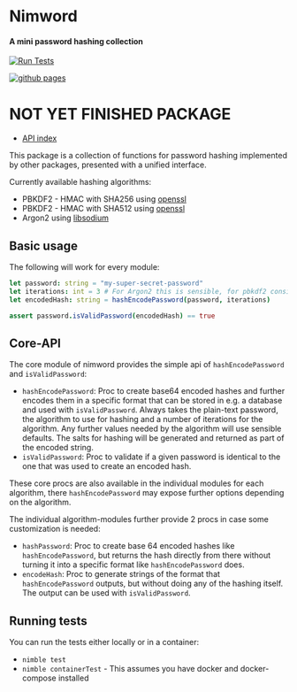 # Nimword
#### A mini password hashing collection

[![Run Tests](https://github.com/PhilippMDoerner/nimword/actions/workflows/tests.yml/badge.svg?branch=main)](https://github.com/PhilippMDoerner/nimword/actions/workflows/tests.yml)

[![github pages](https://github.com/PhilippMDoerner/nimword/actions/workflows/docs.yml/badge.svg?branch=main)](https://github.com/PhilippMDoerner/nimword/actions/workflows/docs.yml)

<h1> NOT YET FINISHED PACKAGE </h1>

- [API index](https://philippmdoerner.github.io/nimword/)

This package is a collection of functions for password hashing implemented by other packages, presented with a unified interface.

Currently available hashing algorithms:
- PBKDF2 - HMAC with SHA256 using [openssl](https://nim-lang.org/docs/openssl.html)
- PBKDF2 - HMAC with SHA512 using [openssl](https://nim-lang.org/docs/openssl.html)
- Argon2 using [libsodium](https://github.com/FedericoCeratto/nim-libsodium)

## Basic usage
The following will work for every module:
```nim
let password: string = "my-super-secret-password"
let iterations: int = 3 # For Argon2 this is sensible, for pbkdf2 consider a number above 100.000
let encodedHash: string = hashEncodePassword(password, iterations)

assert password.isValidPassword(encodedHash) == true
```

## Core-API
The core module of nimword provides the simple api of `hashEncodePassword` and `isValidPassword`:
- `hashEncodePassword`:
  Proc to create base64 encoded hashes and further encodes them in a specific format that can be stored in e.g. a database and used with `isValidPassword`.
  Always takes the plain-text password, the algorithm to use for hashing and a number of iterations for the algorithm. Any further values needed by the algorithm will use sensible defaults. The salts for hashing will be generated and returned as part of the encoded string.
- `isValidPassword`:
  Proc to validate if a given password is identical to the one that was used to create an encoded hash. 

These core procs are also available in the individual modules for each algorithm, there `hashEncodePassword` may expose further options depending on the algorithm.

The individual algorithm-modules further provide 2 procs in case some customization is needed:
- `hashPassword`:
  Proc to create base 64 encoded hashes like `hashEncodePassword`, but returns the hash directly from there without turning it into a specific format like `hashEncodePassword` does.
- `encodeHash`:
  Proc to generate strings of the format that `hashEncodePassword` outputs, but without doing any of the hashing itself. The output can be used with `isValidPassword`.

## Running tests
You can run the tests either locally or in a container:
- `nimble test`
- `nimble containerTest` - This assumes you have docker and docker-compose installed